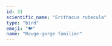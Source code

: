 ```yaml
---
id: 31
scientific_name: "Erithacus rubecula"
type: "bird"
emoji: "🐦"
name: "Rouge-gorge familier"
---
```

